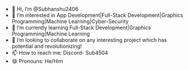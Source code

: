 - 👋 Hi, I’m @Subhanshu2406
- 👀 I’m interested in App Development|Full-Stack Development|Graphics Programming|Machine Learning|Cyber-Security
- 🌱 I’m currently learning Full-Stack Development|Graphics Programming|Machine Learning
- 💞️ I’m looking to collaborate on any interesting project which has potential and revolutionizing!
- 📫 How to reach me: Discord- Sub4504
- 😄 Pronouns: He/Him

<!---
Subhanshu2406/Subhanshu2406 is a ✨ special ✨ repository because its `README.md` (this file) appears on your GitHub profile.
You can click the Preview link to take a look at your changes.
--->
